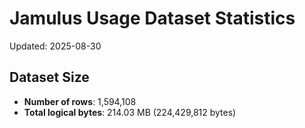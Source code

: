# Jamulus Usage Dataset Statistics

Updated: 2025-08-30

## Dataset Size
- **Number of rows**: 1,594,108
- **Total logical bytes**: 214.03 MB (224,429,812 bytes)
